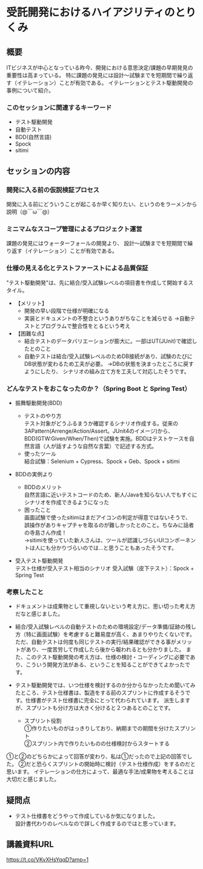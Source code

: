 # 受託開発におけるハイアジリティのとりくみ

## 概要
ITビジネスが中心となっている昨今、開発における意思決定/課題の早期発見の重要性は高まっている。
特に課題の発見には設計～試験までを短期間で繰り返す（イテレーション）ことが有効である。
イテレーションとテスト駆動開発の事例について紹介。

### このセッションに関連するキーワード
* テスト駆動開発
* 自動テスト
* BDD(自然言語)
* Spock
* sitimi

## セッションの内容
### 開発に入る前の仮説検証プロセス
 開発に入る前にどういうことが起こるか早く知りたい、というのをラーメンから説明（@￣ω￣@）

### ミニマムなスコープ管理によるプロジェクト運営 
課題の発見にはウォーターフォールの開発より、
設計～試験までを短期間で繰り返す（イテレーション）ことが有効である。

### 仕様の見える化とテストファーストによる品質保証
"テスト駆動開発"は、先に結合/受入試験レベルの項目書を作成して開始するスタイル。 
- 【メリット】
    - 開発の早い段階で仕様が明確になる
    - 実装とドキュメントの不整合というありがちなことを減らせる
  →自動テストとプログラムで整合性をとるという考え
-  【困難な点】
    - 結合テストのデータバリエーションが膨大に。一部はUT(JUnit)で確認したとのこと
    - 自動テストは結合/受入試験レベルのためDB接続があり、試験のたびにDB状態が変わるため工夫が必要。
→DBの状態を決まったところに戻すようにしたり、
シナリオの組み立て方を工夫して対応したそうです。

### どんなテストをおこなったのか？（Spring Boot と Spring Test）
* 振舞駆動開発(BDD) 
    * テストのやり方  
テスト対象がどうふるまうか確認するシナリオ作成する。従来の3APattern(Arrenge/Action/Assert。JUnit4のイメージ)から、BDD(GTW:Given/When/Then)で試験を実施。BDDはテストケースを自然言語（人が話すような自然な言葉）で記述する方式。
    * 使ったツール  
 結合試験：Selenium + Cypress、Spock + Geb、Spock + sitimi

* BDDの実例より
    * BDDのメリット  
自然言語に近いテストコードのため、新人/Javaを知らない人でもすぐにシナリオを作成できるようになった
    * 困ったこと  
画面試験で使ったsitimiはまだアイコンの判定が得意ではないそうで、
誤操作がありキャプチャを取るのが難しかったとのこと。ちなみに話者の寺島さん作成！  
→sitimiを使っていた新人さんは、ツールが認識しづらいUIコンポーネントは人にも分かりづらいのでは…と思うこともあったそうです。
*  受入テスト駆動開発  
テスト仕様が受入テスト相当のシナリオ
受入試験（皮下テスト）：Spock + Spring Test

### 考察したこと
* ドキュメントは成果物として重視しないという考え方に、思い切った考え方だなと感じました。
* 結合/受入試験レベルの自動テストのための環境設定/データ準備/証跡の残し方（特に画面試験）を考慮すると難易度が高く、あまりやりたくないです。
ただ、自動テストは何度も同じテストの実行/結果確認ができる事がメリットがあり、一度苦労して作成したら後から報われるとも分かりました。
また、このテスト駆動開発の考え方は、仕様の検討・コーディングに必要であり、こういう開発方法がある、ということを知ることができてよかったです。

* テスト駆動開発では、いつ仕様を検討するのか分からなかったため聞いてみたところ、テスト仕様書は、製造をする前のスプリントに作成するそうです。仕様書がテスト仕様書に完全にとって代わられています。
派生しますが、スプリントも分け方は大きく分けると２つあるとのことです。
    * スプリント役割  
        ①作りたいものがはっきりしており、納期までの期間を分けたスプリント  
        ②スプリント内で作りたいものの仕様検討からスタートする

①と②のどちらかによって回答が変わり、私は①だったので上記の回答でした。
②だと恐らくスプリントの開始時に検討（テスト仕様作成）をするのだと思います。
イテレーションの仕方によって、最適な手法/成果物を考えることは大切だと感じました。

## 疑問点
* テスト仕様書をどうやって作成しているか気になりました。  
設計書代わりのレベルなので詳しく作成するのではと思っています。
 

## 講義資料URL
https://t.co/VKvXHsYqqD?amp=1
